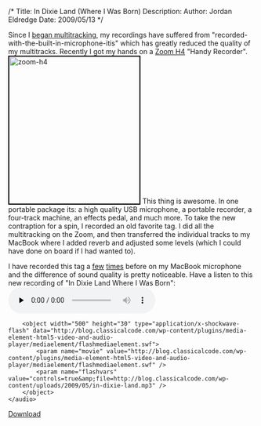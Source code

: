 /*
Title: In Dixie Land (Where I Was Born)
Description:
Author: Jordan Eldredge
Date: 2009/05/13
*/

Since I <a href="http://blog.classicalcode.com/?p=57">began multitracking</a>, my recordings have suffered from "recorded-with-the-built-in-microphone-itis" which has greatly reduced the quality of my multitracks. Recently I got my hands on a <a href="http://www.amazon.com/Zoom-ZOO-H4-Handy-Recorder/dp/B000LGA2K6">Zoom H4</a> "Handy Recorder".
<a href="http://blog.classicalcode.com/wp-content/uploads/2009/05/zoom-h4.jpg"><img class="alignright size-medium wp-image-498" style="border: 2px solid black;" title="zoom-h4" src="http://blog.classicalcode.com/wp-content/uploads/2009/05/zoom-h4-266x300.jpg" alt="zoom-h4" width="266" height="300" /></a>
This thing is awesome. In one portable package its: a high quality USB microphone, a portable recorder, a four-track machine, an effects pedal, and much more. To take the new contraption for a spin, I recorded an old favorite tag. I did all the multitracking on the Zoom, and then transferred the individual tracks to my MacBook where I added reverb and adjusted some levels (which I could have done on board if I had wanted to).

I have recorded this tag a <a href="http://blog.classicalcode.com/?p=86">few</a> <a href="http://blog.classicalcode.com/?p=94">times</a> before on my MacBook microphone and the difference of sound quality is pretty noticeable. Have a listen to this new recording of "In Dixie Land Where I Was Born":
	<audio id="wp_mep_30" src="http://blog.classicalcode.com/wp-content/uploads/2009/05/in-dixie-land.mp3" type="audio/mp3"    controls="controls" preload="none"  >
		
		
		
		
		
		
		
		<object width="500" height="30" type="application/x-shockwave-flash" data="http://blog.classicalcode.com/wp-content/plugins/media-element-html5-video-and-audio-player/mediaelement/flashmediaelement.swf">
			<param name="movie" value="http://blog.classicalcode.com/wp-content/plugins/media-element-html5-video-and-audio-player/mediaelement/flashmediaelement.swf" />
			<param name="flashvars" value="controls=true&amp;file=http://blog.classicalcode.com/wp-content/uploads/2009/05/in-dixie-land.mp3" />			
		</object>		
	</audio>
<script type="text/javascript">
jQuery(document).ready(function($) {
	$('#wp_mep_30').mediaelementplayer({
		m:1
		
		,features: ['playpause','current','progress','duration','volume','tracks','fullscreen']
		,audioWidth:500,audioHeight:30
	});
});
</script>

<a href="http://blog.classicalcode.com/wp-content/uploads/2009/05/in-dixie-land.mp3">Download</a>